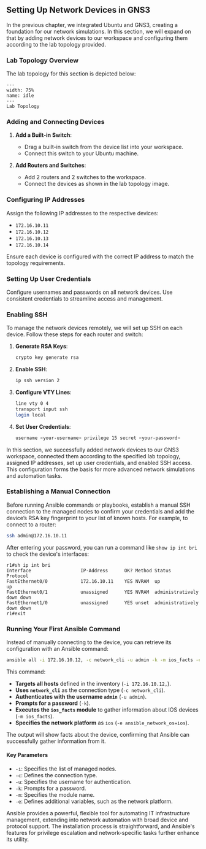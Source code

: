 ## Setting Up Network Devices in GNS3

In the previous chapter, we integrated Ubuntu and GNS3, creating a foundation for our network simulations. In this section, we will expand on that by adding network devices to our workspace and configuring them according to the lab topology provided.

### Lab Topology Overview

The lab topology for this section is depicted below:

```{figure} ../images/automation-lab.png
---
width: 75%
name: idle
---
Lab Topology
```

### Adding and Connecting Devices

1. **Add a Built-in Switch**:
   - Drag a built-in switch from the device list into your workspace.
   - Connect this switch to your Ubuntu machine.

2. **Add Routers and Switches**:
   - Add 2 routers and 2 switches to the workspace.
   - Connect the devices as shown in the lab topology image.

### Configuring IP Addresses

Assign the following IP addresses to the respective devices:

- `172.16.10.11`
- `172.16.10.12`
- `172.16.10.13`
- `172.16.10.14`

Ensure each device is configured with the correct IP address to match the topology requirements.

### Setting Up User Credentials

Configure usernames and passwords on all network devices. Use consistent credentials to streamline access and management.

### Enabling SSH

To manage the network devices remotely, we will set up SSH on each device. Follow these steps for each router and switch:

1. **Generate RSA Keys**:
   ```bash
   crypto key generate rsa
   ```

2. **Enable SSH**:
   ```bash
   ip ssh version 2
   ```

3. **Configure VTY Lines**:
   ```bash
   line vty 0 4
   transport input ssh
   login local
   ```

4. **Set User Credentials**:
   ```bash
   username <your-username> privilege 15 secret <your-password>
   ```

In this section, we successfully added network devices to our GNS3 workspace, connected them according to the specified lab topology, assigned IP addresses, set up user credentials, and enabled SSH access. This configuration forms the basis for more advanced network simulations and automation tasks.

### Establishing a Manual Connection

Before running Ansible commands or playbooks, establish a manual SSH connection to the managed nodes to confirm your credentials and add the device’s RSA key fingerprint to your list of known hosts. For example, to connect to a router:

```bash
ssh admin@172.16.10.11
```

After entering your password, you can run a command like `show ip int bri` to check the device's interfaces:

```plaintext
r1#sh ip int bri
Interface                  IP-Address      OK? Method Status                Protocol
FastEthernet0/0            172.16.10.11    YES NVRAM  up                    up      
FastEthernet0/1            unassigned      YES NVRAM  administratively down down    
FastEthernet1/0            unassigned      YES unset  administratively down down    
r1#exit
```

### Running Your First Ansible Command

Instead of manually connecting to the device, you can retrieve its configuration with an Ansible command:

```bash
ansible all -i 172.16.10.12, -c network_cli -u admin -k -m ios_facts -e ansible_network_os=ios
```

This command:

- **Targets all hosts** defined in the inventory (`-i 172.16.10.12,`).
- **Uses `network_cli`** as the connection type (`-c network_cli`).
- **Authenticates with the username `admin`** (`-u admin`).
- **Prompts for a password** (`-k`).
- **Executes the `ios_facts` module** to gather information about IOS devices (`-m ios_facts`).
- **Specifies the network platform** as `ios` (`-e ansible_network_os=ios`).

The output will show facts about the device, confirming that Ansible can successfully gather information from it.

#### Key Parameters

- `-i`: Specifies the list of managed nodes.
- `-c`: Defines the connection type.
- `-u`: Specifies the username for authentication.
- `-k`: Prompts for a password.
- `-m`: Specifies the module name.
- `-e`: Defines additional variables, such as the network platform.

Ansible provides a powerful, flexible tool for automating IT infrastructure management, extending into network automation with broad device and protocol support. The installation process is straightforward, and Ansible's features for privilege escalation and network-specific tasks further enhance its utility.
